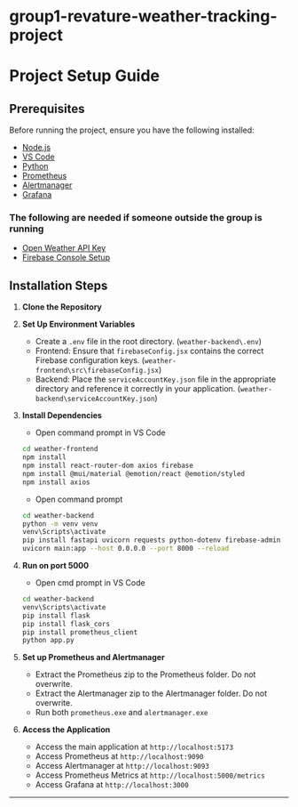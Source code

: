 # group1-revature-weather-tracking-project

# Project Setup Guide

## Prerequisites
Before running the project, ensure you have the following installed:

- [Node.js](https://nodejs.org/)
- [VS Code](https://code.visualstudio.com/download)
- [Python]()
- [Prometheus](https://prometheus.io/download/#prometheus)
- [Alertmanager](https://prometheus.io/download/#alertmanager)
- [Grafana](https://grafana.com/grafana/download?platform=windows)
### The following are needed if someone outside the group is running
- [Open Weather API Key](https://openweathermap.org)
- [Firebase Console Setup](https://console.firebase.google.com)

## Installation Steps

1. **Clone the Repository**

2. **Set Up Environment Variables**
   - Create a `.env` file in the root directory. (`weather-backend\.env`)
   - Frontend: Ensure that `firebaseConfig.jsx` contains the correct Firebase configuration keys. (`weather-frontend\src\firebaseConfig.jsx`)
   - Backend: Place the `serviceAccountKey.json` file in the appropriate directory and reference it correctly in your application. (`weather-backend\serviceAccountKey.json`)

3. **Install Dependencies**
   - Open command prompt in VS Code
   ```sh
   cd weather-frontend
   npm install
   npm install react-router-dom axios firebase
   npm install @mui/material @emotion/react @emotion/styled
   npm install axios
   ```
   - Open command prompt
   ```sh
   cd weather-backend
   python -m venv venv
   venv\Scripts\activate
   pip install fastapi uvicorn requests python-dotenv firebase-admin
   uvicorn main:app --host 0.0.0.0 --port 8000 --reload
   ```
   
4. **Run on port 5000**
   - Open cmd prompt in VS Code
   ```sh
   cd weather-backend
   venv\Scripts\activate
   pip install flask
   pip install flask_cors
   pip install prometheus_client
   python app.py
   ```
5. **Set up Prometheus and Alertmanager**
   - Extract the Prometheus zip to the Prometheus folder. Do not overwrite.
   - Extract the Alertmanager zip to the Alertmanager folder. Do not overwrite.
   - Run both `prometheus.exe` and `alertmanager.exe`

6. **Access the Application**
   - Access the main application at `http://localhost:5173`
   - Access Prometheus at `http://localhost:9090`
   - Access Alertmanager at `http://localhost:9093`
   - Access Prometheus Metrics at `http://localhost:5000/metrics`
   - Access Grafana at `http://localhost:3000`

---
